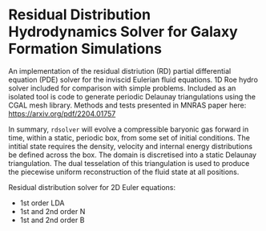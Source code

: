 # Residual Distribution Hydrodynamics Solver for Galaxy Formation Simulations

An implementation of the residual distriution (RD) partial differential equation (PDE) solver for the inviscid Eulerian fluid equations. 1D Roe hydro solver included for comparison with simple problems. Included as an isolated tool is code to generate periodic Delaunay triangulations using the CGAL mesh library. Methods and tests presented in MNRAS paper here: https://arxiv.org/pdf/2204.01757

In summary, `rdsolver` will evolve a compressible baryonic gas forward in time, within a static, periodic box, from some set of initial conditions. The intitial state requires the  density, velocity and internal energy distributions be defined across the box. The domain is discretised into a static Delaunay triangulation. The dual tesselation of this triangulation is used to produce the piecewise uniform reconstruction of the fluid state at all positions.

Residual distribution solver for 2D Euler equations:
- 1st order LDA 
- 1st and 2nd order N
- 1st and 2nd order B



